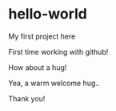 # hello-world
My first project here

First time working with github!

How about a hug!

Yea, a warm welcome hug..

Thank you!
